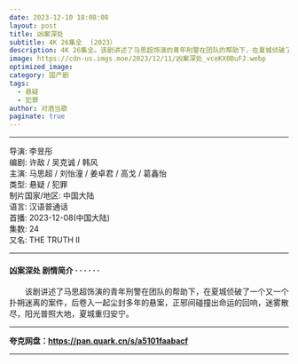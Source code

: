 ```yaml
---
date: 2023-12-10 18:08:08
layout: post
title: 凶案深处
subtitle: 4K 26集全  (2023）
description: 4K 26集全。该剧讲述了马思超饰演的青年刑警在团队的帮助下，在夏城侦破了一个又一个扑朔迷离的案件，后卷入一起尘封多年的悬案，正邪间碰撞出命运的回响，迷雾散尽，阳光普照大地，夏城重归安宁...
image: https://cdn-us.imgs.moe/2023/12/11/凶案深处_vceKX0BuFJ.webp
optimized_image: 
category: 国产剧
tags:
  - 悬疑
  - 犯罪
author: 对酒当歌
paginate: true
---
```


---

导演: 李昱彤  
编剧: 许敌 / 吴克诚 / 韩风  
主演: 马思超 / 刘怡潼 / 姜卓君 / 高戈 / 葛鑫怡  
类型: 悬疑 / 犯罪  
制片国家/地区: 中国大陆  
语言: 汉语普通话  
首播: 2023-12-08(中国大陆)  
集数: 24  
又名: THE TRUTH II  

---

#### 凶案深处 剧情简介 · · · · · ·

　　该剧讲述了马思超饰演的青年刑警在团队的帮助下，在夏城侦破了一个又一个扑朔迷离的案件，后卷入一起尘封多年的悬案，正邪间碰撞出命运的回响，迷雾散尽，阳光普照大地，夏城重归安宁。

---

**夸克网盘：<https://pan.quark.cn/s/a5101faabacf>**

---
